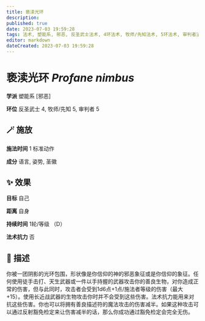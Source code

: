 ```yaml
---
title: 亵渎光环
description: 
published: true
date: 2023-07-03 19:59:28
tags: 法术, 塑能系, 邪恶, 反圣武士法术, 4环法术, 牧师/先知法术, 5环法术, 审判者法术
editor: markdown
dateCreated: 2023-07-03 19:59:28
---
```


# **亵渎光环** *Profane nimbus*

**学派** 塑能系 \[邪恶\] 

**环位** 反圣武士 4, 牧师/先知 5, 审判者 5

## 🪄 施放

**施法时间** 1 标准动作

**成分** 语言, 姿势, 圣徽

## ✨ 效果 

**目标** 自己 

**距离** 自身  

**持续时间** 1轮/等级 （D） 

**法术抗力** 否

## 📖 描述

你被一团阴影的光环包围，形状像是你信仰的神的邪恶象征或是你信仰的象征。任何使用徒手击打、天生武器或一件以手持握的武器攻击你的善良生物，对你造成正常的伤害，但与此同时，攻击者会受到1d6点+1点/施法者等级的伤害（最大+15）。使用长近战武器的生物攻击你时并不会受到这些伤害。法术抗力能用来对抗这些伤害。你也可以将拥有善良描述符的魔法攻击的伤害减半。如果这种攻击可以通过反射豁免检定来让伤害减半的话，那么你成功通过豁免检定会完全无伤。
    